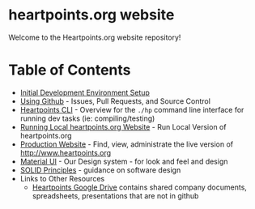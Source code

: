 heartpoints.org website
==================================

Welcome to the Heartpoints.org website repository!

# Table of Contents

- [Initial Development Environment Setup](docs/initialDeveloperSetup.md)
- [Using Github](docs/usingGithub.md) - Issues, Pull Requests, and Source Control
- [Heartpoints CLI](docs/cli.md) - Overview for the `./hp` command line interface for running dev tasks (ie: compiling/testing)
- [Running Local heartpoints.org Website](docs/clientDev.md) - Run Local Version of heartpoints.org
- [Production Website](docs/production.md) - Find, view, administrate the live version of http://www.heartpoints.org
- [Material UI](docs/materialUI.md) - Our Design system - for look and feel and design
- [SOLID Principles](docs/solidPrinciplesInPractice.md) - guidance on software design
- Links to Other Resources
    - [Heartpoints Google Drive](https://docs.google.com/document/d/1BZXYQGlBMvy1x8UQ5b8Bco7hyasknCCjdy6DxbKI03Q) 
      contains shared company documents, spreadsheets, presentations that are not in github